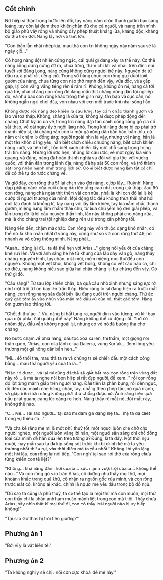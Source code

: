 ## Cốt chính

Nữ hiệp sĩ thận trọng bước lên đồi, tay nàng nắm chắc thanh gươm bạc sáng loáng, tay còn lại đem theo khiên chắn đủ che cả người, và mang trên mình bộ giáp phủ vẩy rồng và nhúng đầy phép thuật kháng lửa, kháng độc, kháng đủ thứ trên đời. Nàng lấy hơi và thét lớn.

"Con thằn lằn nhãi nhép kia, mau thả con tin không ngày này năm sau sẽ là ngày giỗ..."

Cổ họng nàng đột nhiên cứng ngắc, cái quái gì đang xảy ra thế này. Cơ thể nàng bỗng dưng cứng đờ ra, chưa từng, thậm chí khi vã nhau trên đỉnh núi tuyết với Băng Long, nàng cũng không cứng người thế này. Nguyên do từ đâu ra, à phải rồi, tiếng thở. Trong số hàng chục con rồng gục dưới lưỡi gươm của nàng, chưa từng con nào thở mạnh đến vậy, vừa dốc, vừa gấp gáp, lại còn văng vẳng tiếng rên rỉ rầm rĩ. Không, không ổn rồi, nàng đã tới quá trễ, phải chăng con rồng đó đang mần thịt chàng nông dân tội nghiệp đó, và như bao con rồng khác trong thế gian này, tàn bạo và cục cằn, nó không ngần ngại chơi đùa, vờn nhau với con mồi trước khi nhai sống hắn.

Không được rồi, nàng đeo khiên ra sau lưng, tay cầm chắc thanh gươm và lao về toà tháp. Không, chàng là của ta, không ai được phép động đến chàng. Chợt ký ức ùa về, trong lúc nàng đập tan cánh cổng bằng gỗ gia cố sắt thép, về cái ngày ấy ở ngôi làng nhỏ. Trong khi nàng đang bị ép phải trở thành hiệp sĩ, thì chàng vẫn còn là một gã nông dân bần hàn, bẩn thỉu, cả năm chỉ chăm lo đồng áng; người ngoài nhìn là vậy, nhưng với nàng, hắn là một tên khốn đáng yêu, hắn biết cách chiều chuộng nàng, biết cách khiến nàng cười, và trên hết, hắn biết cách chiếm lấy một chỗ sang trọng trong trái tim nàng. Những lời ước hẹn, những lời cầu ước, về một ngày kia vinh quang, và đúng, nàng đã hoàn thành nghĩa vụ đối với gia tộc, với vương quốc, với thần dân trong lãnh địa, nàng đã hạ sát 50 con rồng, và trở thành sát long nhân mạnh nhất trong lịch sử. Có ai biết được nàng làm tất cả chỉ để có thể tự do rước chàng về.

Và giờ đây, con rồng thứ 51 lại chen vào đời nàng, cướp lấy... Ruỳnh! Nàng đạp phăng cánh cửa cuối cùng dẫn lên tầng cao nhất trong toà tháp. Sau 50 con rồng, nàng chả ngán thịt thêm vài con nữa, nhất là khi con đó lại là kẻ cướp đi người thương của mình. Mọi động tác đều không thừa thãi như hồi mới tập đánh lũ khổng lồ, tay nàng với lấy tấm khiên, tay kia nắm chắc thanh gươm, miệng nàng lẩm nhẩm thần chú, từ bùa chú yểm hộ đến giải phép, và lẩn trong đó là lời cầu nguyện thần linh, lần này không phải cho nàng nữa, mà là cho chàng trai tội nghiệp đang rên ư ử trong căn phòng tối.

Nàng tiến đến, chậm mà chắc. Con rồng này vốn thuộc dạng khó nhằn, có thể nói là khó nhằn nhất ở vùng này, cũng như so với con rồng thứ 49, nó nhanh và vô cùng thông minh. Nàng phải...

"Aaah... dừng lại đi... ta đã thề hẹn với Arias..." giọng nói yếu ớt của chàng khẽ run lên. Và với ánh sáng he hé từ khung cửa lấp đầy ván gỗ, nàng thấy chàng, nguyên hình, tay chân, mắt mũi, mồm miệng, mọi thứ đều còn nguyên. Không một vệt khói, không vệt bỏng, không có vết cào nào cả, chỉ có điều, nàng không hiểu sao giữa hai chân chàng lại bự chảng đến vậy. Có thứ gì đó.

"Cầu sáng!" Từ sau lớp khiên chắn, ba quả cầu nhỏ xinh nhưng sáng rực rỡ như mặt trời tí hon bay lên trần tháp. Điều nàng lo sợ đang hiện ra trước mắt nàng, con rồng nàng săn đuổi bấy lâu đang cưỡi trên người chàng. Thứ ác quỷ ghê tởm ấy vừa nhún vừa mân mê đầu vú của nó, thật ghê tởm. Nàng ôm gươm lao thẳng tới.

"Chết đi thứ ác..." Vù, nàng bị hất tung ra, người dính vào tường, vũ khí bay qua một phía. Cái quái gì thế này? Nàng không thể cử động nổi. Thứ đó nhỏm dậy, đầu vẫn không ngoái lại, nhưng có vẻ nó đã buông tha cho chàng.

Nó bước chậm về phía nàng, đầu tóc xoã xù lên, thì thầm, một giọng nói thân quen, "Arias, con của lãnh chúa Dalema, vùng Kor'ak... đem lòng yêu thương một gã nông dân bần hèn..."

"Mi... đồ thối tha, mau thả ta ra và chúng ta sẽ chiến đấu một cách công bằng... mau thả người yêu của ta ra..."

"Nào có được... vả lại mi cũng đã thề sẽ giết hết mọi con rồng trên vùng đất này rồi... à mà ta nghe nói bọn hiệp sĩ rất đẹp người, để xem..." rồi con rồng đó lột từng mảnh giáp trên người nàng. Đầu tiên là phần bụng, rồi đến ngực, rồi đến các mảnh che hông, chân, tay, chẳng theo phép tắc, nó quá mạnh, và giáp trên thân nàng không phải thứ chống được nó. Ánh sáng trên quả cầu phát quang càng lúc càng rọi hơn. Nàng thấy rõ mắt nó, đôi mắt này, không thể nào.

"C... Mẹ... Tại sao người... tại sao mi dám giả dạng mẹ ta... mẹ ta đã chết trong vụ thiêu đó..."

"Và cha kể rằng mẹ mi là một phù thuỷ tốt, một người luôn che chở cho người nghèo, một người luôn vâng lời hắn, một người sẵn sàng chỉ chỗ đồng loại của mình để hắn đưa lên treo tường à? Đúng, là ta đây. Một thời ngu muội, may mắn sao ta đã kịp sống sót trước khi bị chính kẻ mà ta yêu thương nhất thiêu rụi, vào thời điểm mà ta yếu nhất." Không khí yên lặng một hồi lâu, con rồng lại nói tiếp, "Con nghĩ tại sao hơi thở của rồng chưa từng khiến con tê liệt?"

"Không... khả năng đánh hơi của ta... sức mạnh vượt trội của ta... không thể nào..." Và con rồng gõ vào trán Arias, cô dường như thấy mọi thứ, mọi khoảnh khắc trong quá khứ, cô nhận ra nguồn gốc của mình, và con rồng trước mắt cô, không ai khác, chính là người mẹ yêu dấu trong bộ đồ ngủ.

"Dù sao ta cũng là phù thuỷ, ta có thể tạo ra mọi thứ mà con muốn, mọi thứ con thấy chỉ là phản ánh ham muốn mãnh liệt trong con mà thôi. Thấy chưa Arias, hãy nhìn thật kĩ mọi thứ đi, con có thấy loài người nào bị uy hiếp không?"

"Tại sao Go'thak bị trói trên giường?"

## Phương án 1

"Bởi vì y là vật hiến tế."

## Phương án 2

"Ta không nghĩ y sẽ chịu nổi cơn cực khoái đê mê này."